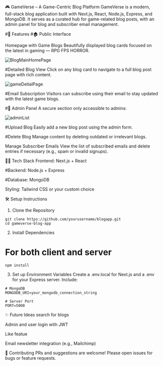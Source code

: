 🎮 GameVerse – A Game-Centric Blog Platform
GameVerse is a modern, full-stack blog application built with Next.js, React, Node.js, Express, and MongoDB. It serves as a curated hub for game-related blog posts, with an admin panel for blog and subscriber email management.

#🚀 Features
#🏠 Public Interface

Homepage with Game Blogs
Beautifully displayed blog cards focused on the latest in gaming — RPG FPS HORROR.

![BlogMainHomePage](https://github.com/user-attachments/assets/5b59c027-0ce9-4b0f-b9fc-484bb0995b74)




#Detailed Blog View
Click on any blog card to navigate to a full blog post page with rich content.

![gameDetialPage](https://github.com/user-attachments/assets/72adc9d3-92b8-4e9c-ac01-e1906e6cf2a0)









#Email Subscription
Visitors can subscribe using their email to stay updated with the latest game blogs.

#🔐 Admin Panel
A secure section only accessible to admins:




![adminList](https://github.com/user-attachments/assets/0629fe57-c7da-44c4-8542-15e5a2e50b6f)


#Upload Blog
Easily add a new blog post using the admin form.

#Delete Blog
Manage content by deleting outdated or irrelevant blogs.

Manage Subscriber Emails
View the list of subscribed emails and delete entries if necessary (e.g., spam or invalid signups).

🧑‍💻 Tech Stack
Frontend: Next.js + React

#Backend: Node.js + Express

#Database: MongoDB

Styling: Tailwind CSS or your custom choice

🛠 Setup Instructions
1. Clone the Repository
   
```
git clone https://github.com/yourusername/blogapp.git
cd gameverse-blog-app
 ```

2. Install Dependencies
# For both client and server
```npm install```

3. Set up Environment Variables
Create a .env.local for Next.js and a .env for your Express server. Include:

```
# MongoDB
MONGODB_URI=your_mongodb_connection_string

# Server Port
PORT=5000
```

✨ Future Ideas
 search for blogs
 
Admin and user login with JWT

Like featue

Email newsletter integration (e.g., Mailchimp)


🙌 Contributing
PRs and suggestions are welcome! Please open issues for bugs or feature requests.






